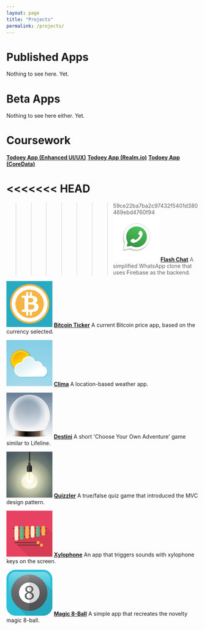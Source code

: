 ```yaml
---
layout: page
title: "Projects"
permalink: /projects/
---
```


# Published Apps

Nothing to see here. Yet.

# Beta Apps

Nothing to see here either. Yet.

# Coursework

[**Todoey App (Enhanced UI/UX)**](https://github.com/howswift/complete-ios-bootcamp/pull/28)
[**Todoey App (Realm.io)**](https://github.com/howswift/complete-ios-bootcamp/pull/27)
[**Todoey App (CoreData)**](https://github.com/howswift/complete-ios-bootcamp/pull/26)

<<<<<<< HEAD
=======

>>>>>>> 59ce22ba7ba2c97432f5401d380469ebd4760f94
![FlashChat Icon](assets/flashchat_Icon-40@3x.png)
[**Flash Chat**](https://github.com/howswift/complete-ios-bootcamp/pull/25)
A simplified WhatsApp clone that uses Firebase as the backend.

![BitcoinTicker Icon](assets/bitcoin_Icon-40@3x.png)
[**Bitcoin Ticker**](https://github.com/howswift/complete-ios-bootcamp/pull/24)
A current Bitcoin price app, based on the currency selected.

![Clima Icon](assets/clima_Icon-40@3x.png)
[**Clima**](https://github.com/howswift/complete-ios-bootcamp/pull/23)
A location-based weather app.

![Quizzler Icon](assets/destini_Icon-40@3x.png)
[**Destini**](https://github.com/howswift/complete-ios-bootcamp/pull/19)
A short 'Choose Your Own Adventure' game similar to Lifeline.

![Quizzler Icon](assets/quizzler_Icon-40@3x.png)
[**Quizzler**](https://github.com/howswift/complete-ios-bootcamp/pull/11)
A true/false quiz game that introduced the MVC design pattern.

![Xylophone Icon](assets/xylophone_Icon-40@3x.png)
[**Xylophone**](https://github.com/howswift/complete-ios-bootcamp/pull/5)
An app that triggers sounds with xylophone keys on the screen.

![Magic 8-ball Icon](assets/magic8ball_Icon-40@3x.png)
[**Magic 8-Ball**](https://github.com/howswift/complete-ios-bootcamp/pull/2)
A simple app that recreates the novelty magic 8-ball.
